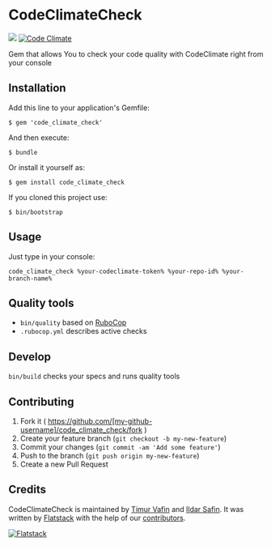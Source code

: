 # CodeClimateCheck

[<img src="https://semaphoreapp.com/api/v1/projects/0df9c322-30ce-4385-b060-6ad8a4bf69bb/212505/badge.png">](https://semaphoreapp.com/fs/code_climate_check)
[![Code Climate](https://codeclimate.com/github/fs/code_climate_check.png)](https://codeclimate.com/github/fs/code_climate_check)

Gem that allows You to check your code quality with CodeClimate right from your console

## Installation

Add this line to your application's Gemfile:

    $ gem 'code_climate_check'

And then execute:

    $ bundle

Or install it yourself as:

    $ gem install code_climate_check

If you cloned this project use:

    $ bin/bootstrap

## Usage

Just type in your console:

    code_climate_check %your-codeclimate-token% %your-repo-id% %your-branch-name%

## Quality tools

* `bin/quality` based on [RuboCop](https://github.com/bbatsov/rubocop)
* `.rubocop.yml` describes active checks

## Develop

`bin/build` checks your specs and runs quality tools

## Contributing

1. Fork it ( https://github.com/[my-github-username]/code_climate_check/fork )
2. Create your feature branch (`git checkout -b my-new-feature`)
3. Commit your changes (`git commit -am 'Add some feature'`)
4. Push to the branch (`git push origin my-new-feature`)
5. Create a new Pull Request

## Credits

CodeClimateCheck is maintained by [Timur Vafin](http://github.com/timurvafin) and [Ildar Safin](http://github.com/ildarsafin).
It was written by [Flatstack](http://www.flatstack.com) with the help of our
[contributors](http://github.com/fs/code_climate_check/contributors).


[![Flatstack](http://www.flatstack.com/assets/images/logo.png)](http://www.flatstack.com)
